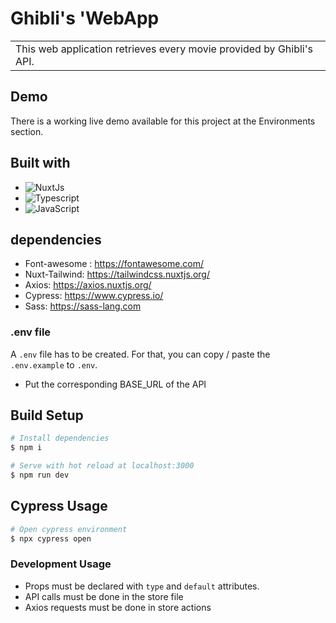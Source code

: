 
# Ghibli's 'WebApp
<table>
<tr>
<td>
  This web application retrieves every movie provided by Ghibli's API.
</td>
</tr>
</table>

## Demo
There is a working live demo available for this project at the Environments section. 

## Built with 

- ![NuxtJs](https://img.shields.io/badge/Nuxt.js-16181D.svg?style=for-the-badge&logo=nuxtdotjs&logoColor=#191A1A)
- ![Typescript](https://img.shields.io/badge/Typescript-16181D.svg?style=for-the-badge&logo=typescript&logoColor=blue)
- ![JavaScript](https://img.shields.io/badge/Javascript-16181D.svg?style=for-the-badge&logo=javascript&logoColor=yellow)

## dependencies

- Font-awesome : https://fontawesome.com/
- Nuxt-Tailwind: https://tailwindcss.nuxtjs.org/
- Axios: https://axios.nuxtjs.org/
- Cypress: https://www.cypress.io/
- Sass: https://sass-lang.com

### .env file

A `.env` file has to be created.
For that, you can copy / paste the `.env.example` to `.env`.
- Put the corresponding BASE_URL of the API

## Build Setup

```bash
# Install dependencies
$ npm i

# Serve with hot reload at localhost:3000
$ npm run dev
```
## Cypress Usage

```bash
# Open cypress environment
$ npx cypress open
```

### Development Usage

- Props must be declared with `type` and `default` attributes.
- API calls must be done in the store file 
- Axios requests must be done in store actions
